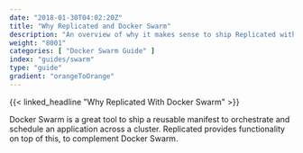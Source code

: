 ```yaml
---
date: "2018-01-30T04:02:20Z"
title: "Why Replicated and Docker Swarm"
description: "An overview of why it makes sense to ship Replicated with your Docker Swarm application"
weight: "8001"
categories: [ "Docker Swarm Guide" ]
index: "guides/swarm"
type: "guide"
gradient: "orangeToOrange"
---
```


{{< linked_headline "Why Replicated With Docker Swarm" >}}

Docker Swarm is a great tool to ship a reusable manifest to orchestrate and schedule an application across a cluster. Replicated provides functionality on top of this, to complement Docker Swarm.
